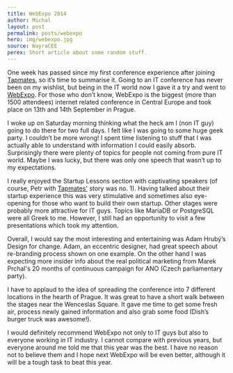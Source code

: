 ```yaml
---
title: WebExpo 2014
author: Michal
layout: post
permalink: posts/webexpo
hero: img/webexpo.jpg
source: WayraCEE
perex: Short article about some random stuff.
---
```


One week has passed since my first conference experience after joining [Tapmates](http://www.tapmates.com), so it’s time to summarise it. Going to an IT conference has never been on my wishlist, but being in the IT world now I gave it a try and went to [WebExpo](http://www.webexpo.cz). For those who don’t know, WebExpo is the biggest (more than 1500 attendees) internet related conference in Central Europe and took place on 13th and 14th September in Prague. 

I woke up on Saturday morning thinking what the heck am I (non IT guy) going to do there for two full days. I felt like I was going to some huge geek party. I couldn’t be more wrong! I spent time listening to stuff that I was actually able to understand with information I could easily absorb. Surprisingly there were plenty of topics for people not coming from pure IT world. Maybe I was lucky, but there was only one speech that wasn’t up to my expectations.

I really enjoyed the Startup Lessons section with captivating speakers (of course, Petr with [Tapmates'](http://www.tapmates.com/) story was no. 1). Having talked about their startup experience this was very stimulative and sometimes also eye-opening for those who want to build their own startup. Other stages were probably more attractive for IT guys. Topics like MariaDB or PostgreSQL were all Greek to me. However, I still had an opportunity to visit a few presentations which took my attention.

Overall, I would say the most interesting and entertaining was Adam Hrubý’s Design for change. Adam, an eccentric designer, had great speech about re-branding process shown on one example. On the other hand I was expecting more insider info about the real political marketing from Marek Prchal's 20 months of continuous campaign for ANO (Czech parliamentary party). 

I have to applaud to the idea of spreading the conference into 7 different locations in the hearth of Prague. It was great to have a short walk between the stages near the Wenceslas Square. It gave me time to get some fresh air, process newly gained information and also grab some food (Dish’s burger truck was awesome!). 

I would definitely recommend WebExpo not only to IT guys but also to everyone working in IT industry. I cannot compare with previous years, but everyone around me told me that this year was the best. I have no reason not to believe them and I hope next WebExpo will be even better, although it will be a tough task to beat this year.